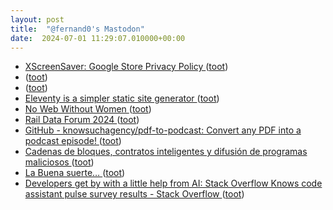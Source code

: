```yaml
---
layout: post
title:  "@fernand0's Mastodon"
date:  2024-07-01 11:29:07.010000+00:00
---
```

*  [XScreenSaver: Google Store Privacy Policy  ](https://www.jwz.org/xscreensaver/google.html) ([toot](https://mastodon.social/@fernand0/112710998229570461))
*  [ ](https://paquita.masto.host/@crul) ([toot](https://mastodon.social/@fernand0/112710845618051024))
*  [ ](https://paquita.masto.host/@crul) ([toot](https://mastodon.social/@fernand0/112710844560090589))
*  [Eleventy is a simpler static site generator  ](https://www.11ty.dev/) ([toot](https://mastodon.social/@fernand0/112710836909907218))
*  [No Web Without Women ](https://nowebwithoutwomen.com) ([toot](https://mastodon.social/@fernand0/112710489152836662))
*  [Rail Data Forum 2024 ](https://www.era.europa.eu/content/rail-data-forum-202) ([toot](https://mastodon.social/@fernand0/112710272551955557))
*  [GitHub - knowsuchagency/pdf-to-podcast: Convert any PDF into a podcast episode! ](https://github.com/knowsuchagency/pdf-to-podcas) ([toot](https://mastodon.social/@fernand0/112708591721870285))
*  [Cadenas de bloques, contratos inteligentes y difusión de programas maliciosos ](http://fernand0.github.io//contratos-inteligentes-malware) ([toot](https://mastodon.social/@fernand0/112708535358201598))
*  [La Buena suerte… ](https://avecesunafoto.wordpress.com/2024/06/30/la-buena-suerte) ([toot](https://mastodon.social/@fernand0/112706866401070407))
*  [Developers get by with a little help from AI: Stack Overflow Knows code assistant pulse survey results - Stack Overflow ](https://stackoverflow.blog/2024/05/29/developers-get-by-with-a-little-help-from-ai-stack-overflow-knows-code-assistant-pulse-survey-results) ([toot](https://mastodon.social/@fernand0/112706717228145145))

